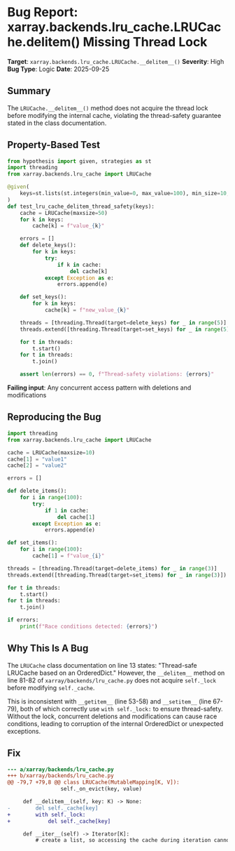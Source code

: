 # Bug Report: xarray.backends.lru_cache.LRUCache.__delitem__() Missing Thread Lock

**Target**: `xarray.backends.lru_cache.LRUCache.__delitem__()`
**Severity**: High
**Bug Type**: Logic
**Date**: 2025-09-25

## Summary

The `LRUCache.__delitem__()` method does not acquire the thread lock before modifying the internal cache, violating the thread-safety guarantee stated in the class documentation.

## Property-Based Test

```python
from hypothesis import given, strategies as st
import threading
from xarray.backends.lru_cache import LRUCache

@given(
    keys=st.lists(st.integers(min_value=0, max_value=100), min_size=10, max_size=20)
)
def test_lru_cache_delitem_thread_safety(keys):
    cache = LRUCache(maxsize=50)
    for k in keys:
        cache[k] = f"value_{k}"

    errors = []
    def delete_keys():
        for k in keys:
            try:
                if k in cache:
                    del cache[k]
            except Exception as e:
                errors.append(e)

    def set_keys():
        for k in keys:
            cache[k] = f"new_value_{k}"

    threads = [threading.Thread(target=delete_keys) for _ in range(5)]
    threads.extend([threading.Thread(target=set_keys) for _ in range(5)])

    for t in threads:
        t.start()
    for t in threads:
        t.join()

    assert len(errors) == 0, f"Thread-safety violations: {errors}"
```

**Failing input**: Any concurrent access pattern with deletions and modifications

## Reproducing the Bug

```python
import threading
from xarray.backends.lru_cache import LRUCache

cache = LRUCache(maxsize=10)
cache[1] = "value1"
cache[2] = "value2"

errors = []

def delete_items():
    for i in range(100):
        try:
            if 1 in cache:
                del cache[1]
        except Exception as e:
            errors.append(e)

def set_items():
    for i in range(100):
        cache[1] = f"value_{i}"

threads = [threading.Thread(target=delete_items) for _ in range(3)]
threads.extend([threading.Thread(target=set_items) for _ in range(3)])

for t in threads:
    t.start()
for t in threads:
    t.join()

if errors:
    print(f"Race conditions detected: {errors}")
```

## Why This Is A Bug

The `LRUCache` class documentation on line 13 states: "Thread-safe LRUCache based on an OrderedDict." However, the `__delitem__` method on line 81-82 of `xarray/backends/lru_cache.py` does not acquire `self._lock` before modifying `self._cache`.

This is inconsistent with `__getitem__` (line 53-58) and `__setitem__` (line 67-79), both of which correctly use `with self._lock:` to ensure thread-safety. Without the lock, concurrent deletions and modifications can cause race conditions, leading to corruption of the internal OrderedDict or unexpected exceptions.

## Fix

```diff
--- a/xarray/backends/lru_cache.py
+++ b/xarray/backends/lru_cache.py
@@ -79,7 +79,8 @@ class LRUCache(MutableMapping[K, V]):
                 self._on_evict(key, value)

     def __delitem__(self, key: K) -> None:
-        del self._cache[key]
+        with self._lock:
+            del self._cache[key]

     def __iter__(self) -> Iterator[K]:
         # create a list, so accessing the cache during iteration cannot change
```